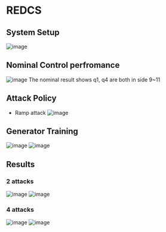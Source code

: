 # REDCS

## System Setup
![image](https://user-images.githubusercontent.com/36635562/190458704-a44b6a77-33e2-4c42-9559-9f7c2713dcf1.png)


## Nominal Control perfromance
![image](https://user-images.githubusercontent.com/36635562/190459119-e5c24636-c9d1-4493-b1ff-0e59f5167c2f.png)
The nominal result shows q1, q4 are both in side 9~11


## Attack Policy
- Ramp attack
![image](https://user-images.githubusercontent.com/36635562/190459319-239ef50e-7b15-45e9-89bc-4af978ddc3bd.png)


## Generator Training
![image](https://user-images.githubusercontent.com/36635562/190459391-037e8885-4b3e-4cdb-acca-a25bc9de0278.png)
![image](https://user-images.githubusercontent.com/36635562/190459426-971ae624-8510-4df5-9e3a-871589ced1c4.png)



## Results
### 2 attacks
![image](https://user-images.githubusercontent.com/36635562/190459541-c4450e33-df57-4804-8ade-b0f33ed30f5d.png)
![image](https://user-images.githubusercontent.com/36635562/190459652-4dd393d0-8ea9-435e-90e9-103a5c608af9.png)

### 4 attacks
![image](https://user-images.githubusercontent.com/36635562/190459722-8092347c-bb8d-4a99-a94a-8677a73378dc.png)
![image](https://user-images.githubusercontent.com/36635562/190459856-061f95b2-e9ff-482d-888d-516f32a8cb0d.png)
